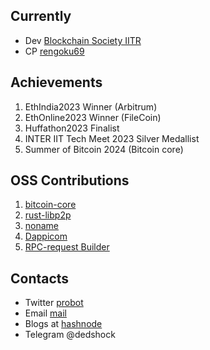                                           
<!---
Prabhat1308/Prabhat1308 is a ✨ special ✨ repository because its `README.md` (this file) appears on your GitHub profile.
You can click the Preview link to take a look at your changes.
--->

## Currently
   * Dev [Blockchain Society IITR](https://x.com/BlocSocIITR)
   * CP [rengoku69](https://codeforces.com/profile/rengoku69)
   
## Achievements

1. EthIndia2023 Winner (Arbitrum)
2. EthOnline2023 Winner (FileCoin)
3. Huffathon2023 Finalist
4. INTER IIT Tech Meet 2023 Silver Medallist
5. Summer of Bitcoin 2024 (Bitcoin core)

## OSS Contributions

1. [bitcoin-core](https://github.com/bitcoin/bitcoin/tree/master)
2. [rust-libp2p](https://github.com/libp2p/rust-libp2p)
3. [noname](https://github.com/zksecurity/noname)
4. [Dappicom](https://github.com/tonk-gg/dappicom)
5. [RPC-request Builder](https://github.com/NethermindEth/rpc-request-builder)

## Contacts 
  *  Twitter [probot](https://x.com/pr0b0t1sc00l)
  *  Email [mail](prabhatverma329@gmail.com)
  *  Blogs at [hashnode](probot.hashnode.dev)
  *  Telegram @dedshock
